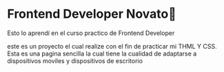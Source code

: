 # Frontend Developer Novato🚀

Esto lo aprendí en el curso practico de Frontend Developer

este es un proyecto el cual realize con el fin de practicar mi THML
Y CSS.
Esta es una pagina sencilla la cual tiene la cualidad de adaptarse a dispositivos moviles y 
dispositivos de escritorio


